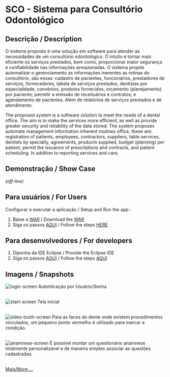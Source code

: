 # SCO - **S**istema para **C**onsultório **O**dontológico

## Descrição / Description

O sistema proposto é uma solução em software para atender as necessidades de um consultório odontológico. O intuito é tornar mais eficiente os serviços prestados, bem como, proporcionar maior segurança e confiabilidade nas informações armazenadas. O sistema propõe automatizar o gerenciamento as informações inerentes as rotinas do consultório, são essas: cadastro de pacientes, funcionários, prestadores de serviços, fornecedores, tabela de serviços prestados, dentistas por especialidade, convênios, produtos fornecidos, orçamento (planejamento) por paciente; permitir a emissão de receituários e contratos; e agendamento de pacientes. Além de relatórios de serviços prestados e de atendimento.

The proposed system is a software solution to meet the needs of a dental office. The aim is to make the services more efficient, as well as provide greater security and reliability of the data stored. The system proposes automate management information inherent routines office, these are: registration of patients, employees, contractors, suppliers, table services, dentists by specialty, agreements, products supplied, budget (planning) per patient; permit the issuance of prescriptions and contracts, and patient scheduling. In addition to reporting services and care.

## Demonstração / Show Case
_(off-line)_

## Para usuários / For Users
Configurar e executar a aplicação / Setup and Run the app :<br/>

1. Baixe o [WAR](https://drive.google.com/uc?export=download&id=0B-d5JP-RE3s0QW1QUWF5TWpWMUk) / Download the [WAR](https://drive.google.com/uc?export=download&id=0B-d5JP-RE3s0QW1QUWF5TWpWMUk)
2. Siga os passos [AQUI](https://github.com/OpenOdonto/sco/wiki/Deploy-Application) / Follow the steps  [HERE](https://github.com/OpenOdonto/sco/wiki/Deploy-Application)

## Para desenvolvedores / For developers
1. Diponha da IDE Eclipse / Provide the Eclipse IDE
2. Siga os passos [AQUI](https://github.com/OpenOdonto/sco/wiki/Setup-Eclipse-IDE) / Follow the steps [AQUI](https://github.com/OpenOdonto/sco/wiki/Setup-Eclipse-IDE)

## Imagens / Snapshots

![login-screen](https://drive.google.com/uc?export=view&id=0B-d5JP-RE3s0VlZUdlJSMzJEWFk)
Autenticação por Usuário/Senha
<br/><br/>

![start-screen](https://drive.google.com/uc?export=view&id=0B-d5JP-RE3s0QXJjME9EY0REREU)
Tela inicial
<br/><br/>

![sides-tooth-screen](https://drive.google.com/uc?export=view&id=0B-d5JP-RE3s0Nk9iSlpnbTQ3XzQ)
Para as faces do dente onde existem procedimentos vinculados, um pequeno ponto vermelho é utilizado para marcar a condição.
<br/><br/>

![anamnese-screen](https://drive.google.com/uc?export=view&id=0B-d5JP-RE3s0YWJsNVBZcmRlcWM)
È possível montar um questionário anamnese totalmente personalizável e de maneira simples associar as questões cadastradas.
<br/><br/>

[Mais/More ...](https://github.com/OpenOdonto/sco/wiki/System-Features)
